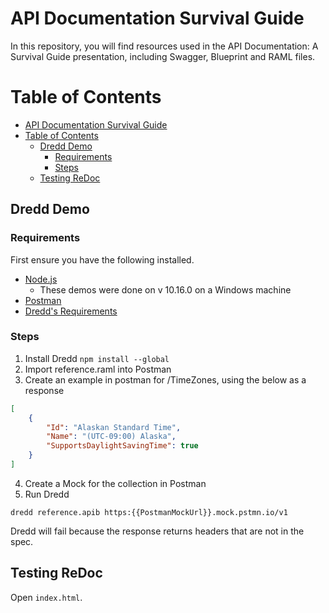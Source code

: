 # API Documentation Survival Guide

In this repository, you will find resources used in the API Documentation: A Survival Guide presentation, including Swagger, Blueprint and RAML files.

# Table of Contents

- [API Documentation Survival Guide](#api-documentation-survival-guide)
- [Table of Contents](#table-of-contents)
  - [Dredd Demo](#dredd-demo)
    - [Requirements](#requirements)
    - [Steps](#steps)
  - [Testing ReDoc](#testing-redoc)

## Dredd Demo

### Requirements 

First ensure you have the following installed.

* [Node.js](https://nodejs.org/en/download/) 
  * These demos were done on v 10.16.0 on a Windows machine
* [Postman](https://www.getpostman.com/)
* [Dredd's Requirements](https://dredd.org/en/latest/quickstart.html)

### Steps

1. Install Dredd `npm install --global`
2. Import reference.raml into Postman
3. Create an example in postman for /TimeZones, using the below as a response

```json
[
    {
        "Id": "Alaskan Standard Time",
        "Name": "(UTC-09:00) Alaska",
        "SupportsDaylightSavingTime": true
    }
]
``` 

4. Create a Mock for the collection in Postman
5. Run Dredd

```
dredd reference.apib https:{{PostmanMockUrl}}.mock.pstmn.io/v1
```

Dredd will fail because the response returns headers that are not in the spec.

## Testing ReDoc

Open `index.html`.